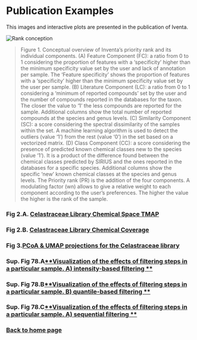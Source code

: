 <h1>Publication Examples</h1>

This images and interactive plots are presented in the publication of Iventa.

![Rank conception](/assets/img/Detailed_priorityrank.png)

>Figure 1. Conceptual overview of Inventa’s priority rank and its individual components. (A) Feature Component (FC): a ratio from 0 to 1 considering the proportion of features with a ‘specificity’ higher than the minimum specificity value set by the user and lack of annotation per sample. The ‘Feature specificity’ shows the proportion of features with a ‘specificity’ higher than the minimum specificity value set by the user per sample. (B) Literature Component (LC): a ratio from 0 to 1 considering a ‘minimum of reported compounds’ set by the user and the number of compounds reported in the databases for the taxon. The closer the value to ‘1’ the less compounds are reported for the sample. Additional columns show the total number of reported compounds at the species and genus levels. (C) Similarity Component (SC): a score considering the spectral dissimilarity of the samples within the set. A machine learning algorithm is used to detect the outliers (value ‘1’) from the rest (value ‘0’) in the set based on a vectorized matrix. (D) Class Component (CC): a score considering the presence of predicted known chemical classes new to the species (value ‘1’). It is a product of the difference found between the chemical classes predicted by SIRIUS and the ones reported in the databases for a specific species. Additional columns show the specific ‘new’ known chemical classes at the species and genus levels. The Priority rank (PR) is the addition of the four components. A modulating factor (wn) allows to give a relative weight to each component according to the user’s preferences. The higher the value the higher is the rank of the sample. 

### Fig 2.A. [**Celastraceae Library Chemical Space TMAP**](/assets/img/Celastraceae_annotation_vs_lotusdnp_tmap.html)

### Fig 2.B. [**Celastraceae Library Chemical Coverage**](/assets/img/Chemical_class_Celastraceae.html)  

### Fig 3.[**PCoA & UMAP projections for the Celastraceae library**](/assets/img/PCoA_UMAP_2D.html)


### Sup. Fig 78.A[**Visualization of the effects of filtering steps in a particular sample. A) intensity-based filtering **](/assets/img/filtering_plot_perc.html)

### Sup. Fig 78.B[**Visualization of the effects of filtering steps in a particular sample. B) quantile-based filtering **](/assets/img/filtering_plot_quant.html)
### Sup. Fig 78.C[**Visualization of the effects of filtering steps in a particular sample. A) sequential filtering **](/assets/img/filtering_plot_perquant.html)


### [Back to home page](index.md)